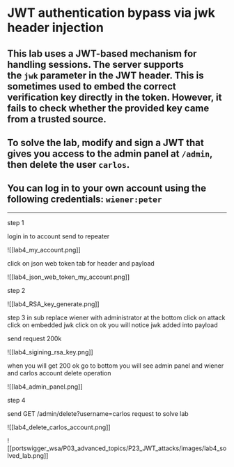 # JWT authentication bypass via jwk header injection

## This lab uses a JWT-based mechanism for handling sessions. The server supports the `jwk` parameter in the JWT header. This is sometimes used to embed the correct verification key directly in the token. However, it fails to check whether the provided key came from a trusted source.

## To solve the lab, modify and sign a JWT that gives you access to the admin panel at `/admin`, then delete the user `carlos`.

## You can log in to your own account using the following credentials: `wiener:peter`

---

step 1

login in to account send to repeater

![[lab4_my_account.png]]

click on json web token tab for header and payload

![[lab4_json_web_token_my_account.png]]

step 2

![[lab4_RSA_key_generate.png]]

step 3
in sub replace wiener with administrator
at the bottom click on attack click on embedded jwk
click on ok
you will notice jwk added into payload

send request 200k

![[lab4_sigining_rsa_key.png]]

when you will get 200 ok go to bottom
you will see admin panel and wiener and carlos account delete operation

![[lab4_admin_panel.png]]

step 4

send GET /admin/delete?username=carlos request to solve lab

![[lab4_delete_carlos_account.png]]

![[portswigger_wsa/P03_advanced_topics/P23_JWT_attacks/images/lab4_solved_lab.png]]
